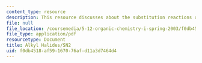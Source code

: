 ```yaml
---
content_type: resource
description: This resource discusses about the substitution reactions of SN2.
file: null
file_location: /coursemedia/5-12-organic-chemistry-i-spring-2003/f0db4518af59167076afd11a3d7464d4_09.pdf
file_type: application/pdf
resourcetype: Document
title: Alkyl Halides/SN2
uid: f0db4518-af59-1670-76af-d11a3d7464d4
---
```

